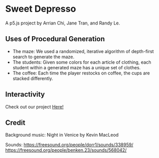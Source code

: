 # Sweet Depresso
A p5.js project by Arrian Chi, Jane Tran, and Randy Le. <br/>

## Uses of Procedural Generation
- The maze: We used a randomized, iterative algorithm of depth-first search to generate the maze. <br/>
- The students: Given some colors for each article of clothing, each student within a generated maze has a unique set of clothes. <br/>
- The coffee: Each time the player restocks on coffee, the cups are stacked differently. <br/>

## Interactivity
Check out our project [Here!](https://dinoplane.github.io/cmpm147-depresso/) <br/>

## Credit
Background music: Night in Venice by Kevin MacLeod

Sounds: https://freesound.org/people/dorr1/sounds/338959/
https://freesound.org/people/benken.23/sounds/568042/
